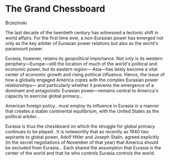 # The Grand Chessboard

Brzezinski

The last decade of the twentieth century has witnessed a tectonic
shift in world affairs. For the first time ever, a non-Eurasian power
has emerged not only as the key arbiter of Eurasian power relations
but also as the world's paramount power.

Eurasia, however, retains its geopolitical importance. Not only is its
western periphery—Europe—still the location of much of the world's
political and economic power, but its eastern region— Asia—has lately
become a vital center of economic growth and rising political
influence. Hence, the issue of how a globally engaged America copes
with the complex Eurasian power relationships— and particularly
whether it prevents the emergence of a dominant and antagonistic
Eurasian power—remains central to America's capacity to exercise
global primacy...

American foreign policy.. must employ its influence in Eurasia in a
manner that creates a stable continental equilibrium, with the United
States as the political arbiter...

Eurasia is thus the chessboard on which the struggle for global
primacy continues to be played.. It is noteworthy that as recently as
1940 two aspirants to global power, Adolf Hitler and Joseph Stalin,
agreed explicitly (in the secret negotiations of November of that
year) that America should be excluded from Eurasia... Each shared the
assumption that Eurasia is the center of the world and that he who
controls Eurasia controls the world.

